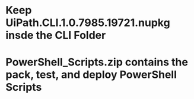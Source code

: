 # Keep UiPath.CLI.1.0.7985.19721.nupkg insde the CLI Folder
# PowerShell_Scripts.zip contains the pack, test, and deploy PowerShell Scripts
